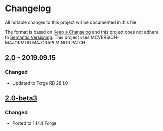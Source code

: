 # Changelog
All notable changes to this project will be documented in this file.

The format is based on [Keep a Changelog](http://keepachangelog.com/en/1.0.0/) and this project does not adhere to [Semantic Versioning](http://semver.org/spec/v2.0.0.html).
This project uses MCVERSION-MAJORMOD.MAJORAPI.MINOR.PATCH.

## [2.0](https://github.com/TheIllusiveC4/CustomFoV/compare/1da95ec09821c80cc71b54499c25cc4b323e3d32...master) - 2019.09.15
### Changed
- Updated to Forge RB 28.1.0

## [2.0-beta3](https://github.com/TheIllusiveC4/CustomFoV/compare/1.13.x...1da95ec09821c80cc71b54499c25cc4b323e3d32)
### Changed
- Ported to 1.14.4 Forge
